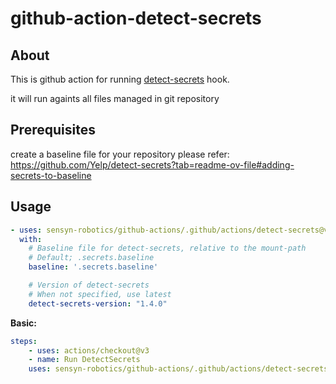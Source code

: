 # github-action-detect-secrets

## About
This is github action for running [detect-secrets](https://github.com/Yelp/detect-secrets) hook.

it will run againts all files managed in git repository


## Prerequisites
create a baseline file for your repository
please refer: https://github.com/Yelp/detect-secrets?tab=readme-ov-file#adding-secrets-to-baseline

## Usage

<!-- start usage -->
```yaml
- uses: sensyn-robotics/github-actions/.github/actions/detect-secrets@v1
  with:
    # Baseline file for detect-secrets, relative to the mount-path
    # Default; .secrets.baseline
    baseline: '.secrets.baseline'

    # Version of detect-secrets
    # When not specified, use latest
    detect-secrets-version: "1.4.0"
```
<!-- end usage -->

**Basic:**

```yaml
steps:
    - uses: actions/checkout@v3
    - name: Run DetectSecrets
    uses: sensyn-robotics/github-actions/.github/actions/detect-secrets@v1
```
